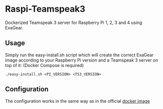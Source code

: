 # Raspi-Teamspeak3
Dockerized Teamspeak 3 server for Raspberry Pi 1, 2, 3 and 4 using ExaGear.

## Usage
Simply run the easy-install.sh script which will create the correct ExaGear image according to your Raspberry Pi version and a Teamspeak 3 server on top of it:
(Docker Compose is required)
```
./easy-install.sh <PI_VERSION> <TS3_VERSION>
```

## Configuration
The configuration works in the same way as in the official [docker image](https://hub.docker.com/_/teamspeak)
